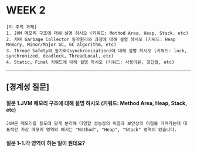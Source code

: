 # WEEK 2

```
[이 주의 과제]
1. JVM 메모리 구조에 대해 설명 하시오 (키워드: Method Area, Heap, Stack, etc)
2. 자바 Garbage Collector 동작원리와 과정에 대해 설명 하시오 (키워드: Heap Memory, Minor/Major GC, GC algorithm, etc)
3. Thread Safety와 동기화(synchronization)에 대해 설명 하시오 (키워드: lock, synchronized, deadlock, ThreadLocal, etc)
4. Static, Final 키워드에 대해 설명 하시오 (키워드: 사용이유, 장단점, etc)
```

-----


## [경계성 질문]

#### 질문 1.JVM 메모리 구조에 대해 설명 하시오 (키워드: Method Area, Heap, Stack, etc)
```
JVM은 메모리를 용도에 맞게 분리해 다양핱 성능상의 이점과 보안상의 이점을 가져가는데 대표적인 가상 메모리 영역의 예시는 "Method", "Heap", "Stack" 영역이 있습니다.

```

#### 질문 1-1.각 영역이 하는 일이 뭔데요?
```

```
